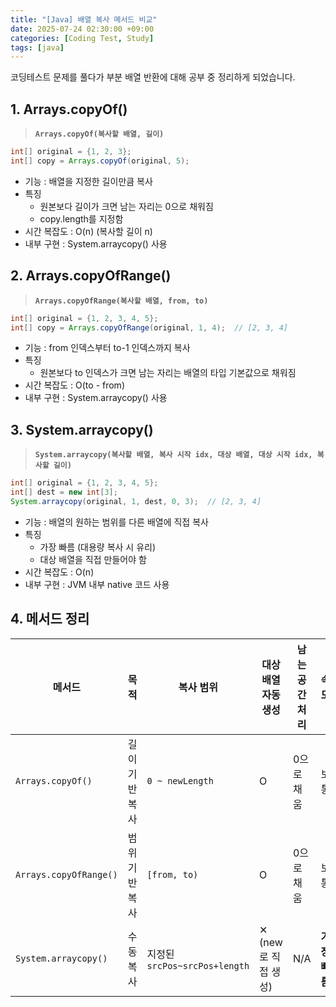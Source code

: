 ```yaml
---
title: "[Java] 배열 복사 메서드 비교"
date: 2025-07-24 02:30:00 +09:00
categories: [Coding Test, Study]
tags: [java]
---
```


코딩테스트 문제를 풀다가 부분 배열 반환에 대해 공부 중 정리하게 되었습니다.

## 1. Arrays.copyOf()

> **`Arrays.copyOf(복사할 배열, 길이)`**

```java
int[] original = {1, 2, 3};
int[] copy = Arrays.copyOf(original, 5);
```

- 기능 : 배열을 지정한 길이만큼 복사
- 특징
  - 원본보다 길이가 크면 남는 자리는 0으로 채워짐
  - copy.length를 지정함
- 시간 복잡도 : O(n) (복사할 길이 n)
- 내부 구현 : System.arraycopy() 사용

## 2. Arrays.copyOfRange()

> **`Arrays.copyOfRange(복사할 배열, from, to)`**

```java
int[] original = {1, 2, 3, 4, 5};
int[] copy = Arrays.copyOfRange(original, 1, 4);  // [2, 3, 4]
```

- 기능 : from 인덱스부터 to-1 인덱스까지 복사
- 특징
  - 원본보다 to 인덱스가 크면 남는 자리는 배열의 타입 기본값으로 채워짐
- 시간 복잡도 : O(to - from)
- 내부 구현 : System.arraycopy() 사용

## 3. System.arraycopy()

> **`System.arraycopy(복사할 배열, 복사 시작 idx, 대상 배열, 대상 시작 idx, 복사할 길이)`**

```java
int[] original = {1, 2, 3, 4, 5};
int[] dest = new int[3];
System.arraycopy(original, 1, dest, 0, 3);  // [2, 3, 4]
```

- 기능 : 배열의 원하는 범위를 다른 배열에 직접 복사
- 특징
  - 가장 빠름 (대용량 복사 시 유리)
  - 대상 배열을 직접 만들어야 함
- 시간 복잡도 : O(n)
- 내부 구현 : JVM 내부 native 코드 사용

## 4. 메서드 정리

| 메서드                 | 목적           | 복사 범위                     | 대상 배열 자동 생성 | 남는 공간 처리 | 속도          |
| ---------------------- | -------------- | ----------------------------- | ------------------- | -------------- | ------------- |
| `Arrays.copyOf()`      | 길이 기반 복사 | `0 ~ newLength`               | O                   | 0으로 채움     | 보통          |
| `Arrays.copyOfRange()` | 범위 기반 복사 | `[from, to)`                  | O                   | 0으로 채움     | 보통          |
| `System.arraycopy()`   | 수동 복사      | 지정된 `srcPos~srcPos+length` | ✕ (new로 직접 생성) | N/A            | **가장 빠름** |
